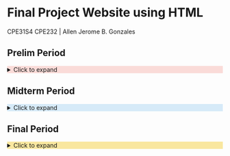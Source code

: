 # Final Project Website using HTML

CPE31S4 CPE232 | Allen Jerome B. Gonzales

## Prelim Period

<details>
  <summary style="background-color: #FADBD8;">Click to expand</summary>

### Prelim Period Content
<summary style="background-color: #FADBD8;">
**Prelim Period:**

- [Hands-on Activity 1 - Creating Virtual Machines](https://github.com/qajgonzales1/HOA1.git)
- [Hands-on Activity 2 - SSH Key-Based Authentication and GIT Setup](https://github.com/qajgonzales1/HOA2.git)
- [Hands-on Activity 3 - Install SSH server on CentOS or RHEL 8](https://github.com/qajgonzales1/HOA3.git)
- [Hands-on Activity 4 - Ansible Basics](https://github.com/qajgonzales1/HOA4.git)
- [Hands-on Activity 5 - Implementing Ansible roles in playbooks](https://github.com/qajgonzales1/HOA5.git)
- [Prelim Examination - Major Examination](https://github.com/qajgonzales1/Gonzales_PrelimExam.git)
 </summary>
</details>

## Midterm Period

<details>
  <summary style="background-color: #D6EAF8;">Click to expand</summary>

### Midterm Period Content
<summary style="background-color: #D6EAF8;">
**Midterm Period:**

- [Hands-on Activity 6 - Targeting specific nodes](https://github.com/qajgonzales1/HOA6.git)
- [Hands-on Activity 7 - Managing files and Creating Roles in Ansible](https://github.com/qajgonzales1/HOA7.git)
- [Hands-on Activity 8 - Install, Configure and Manage Enterprise Availability Monitoring via Ansible](https://github.com/qajgonzales1/HOA-8.git)
- [Hands-on Activity 9 - Install, Configure and Manage Enterprise Performance Monitoring via Ansible](https://github.com/qajgonzales1/HOA9.git)
- [Hands-on Activity 10 - Install, Configure and Manage Enterprise Log Monitoring via Ansible](https://github.com/qajgonzales1/HOA10.git)
- [Midterm Exam - Major Examination](https://github.com/qajgonzales1/CPE_MIDEXAM_GONZALES.git)
</summary>
</details>

## Final Period

<details>
  <summary style="background-color: #F9E79F;">Click to expand</summary>

### Final Period Content
 <summary style="background-color: #F9E79F;">
**Final Period:**

- [Hands-on Activity 11 - Containerization](https://github.com/qajgonzales1/HOA11.git)
- [Hands-on Activity 12 - Build a sample web app in a Docker Container](https://github.com/qajgonzales1/HOA12.git)
- [Hands-on Activity 13 - Openstack Prerequisite Installation](https://github.com/qajgonzales1/HOA13.git)
- [Hands-on Activity 14 - Openstack Installation(Keystone, Glance, Nova)](Replace_With_Activity_14_Link)
- [Hands-on Activity 15 - Openstack Installation(Neutron, Horizon, Cinder)](Replace_With_Activity_15_Link)
</summary>
I’m currently learning **Managing Enterprise Servers**

In this course, I have learned how to implement what I have learned before about the Linux OS, and apply it onto this course. I have learned how to create connected servers using ssh, I have learned how to create yaml files that do system updates, installations, and the likes. I have learned how to use ansible to make use of scripts to manage other servers with the use of ansible and ssh. I have learned to use tags and roles to create a better filtering for tasks. I have learned how to create containers to conserve resources and still apply ansible roles and tasks. This course has taught me a lot, and I believe that it will make me a better worker in the future.

- 📫 How to reach me [qajgonzales1@tip.edu.ph](mailto:qajgonzales1@tip.edu.ph)

</details>
